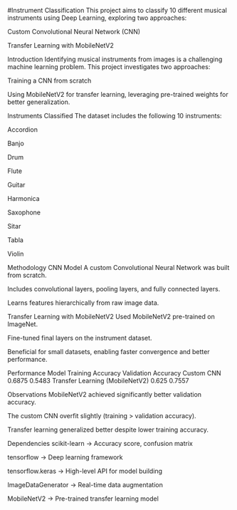 #Instrument Classification
This project aims to classify 10 different musical instruments using Deep Learning, exploring two approaches:

Custom Convolutional Neural Network (CNN)

Transfer Learning with MobileNetV2

Introduction
Identifying musical instruments from images is a challenging machine learning problem. This project investigates two approaches:

Training a CNN from scratch

Using MobileNetV2 for transfer learning, leveraging pre-trained weights for better generalization.

Instruments Classified
The dataset includes the following 10 instruments:

Accordion

Banjo

Drum

Flute

Guitar

Harmonica

Saxophone

Sitar

Tabla

Violin

Methodology
CNN Model
A custom Convolutional Neural Network was built from scratch.

Includes convolutional layers, pooling layers, and fully connected layers.

Learns features hierarchically from raw image data.

Transfer Learning with MobileNetV2
Used MobileNetV2 pre-trained on ImageNet.

Fine-tuned final layers on the instrument dataset.

Beneficial for small datasets, enabling faster convergence and better performance.

Performance
Model	Training Accuracy	Validation Accuracy
Custom CNN	0.6875	0.5483
Transfer Learning (MobileNetV2)	0.625	0.7557

Observations
MobileNetV2 achieved significantly better validation accuracy.

The custom CNN overfit slightly (training > validation accuracy).

Transfer learning generalized better despite lower training accuracy.

Dependencies
scikit-learn → Accuracy score, confusion matrix

tensorflow → Deep learning framework

tensorflow.keras → High-level API for model building

ImageDataGenerator → Real-time data augmentation

MobileNetV2 → Pre-trained transfer learning model
